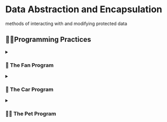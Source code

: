 # Data Abstraction and Encapsulation
methods of interacting with and modifying protected data

## 🐱‍💻Programming Practices 
<details><summary><h3> 🎐 The Fan Program </h3></summary>

-----

This program creates fan objects, modifies their properties, and displays them on a formatted output. It consists of three programs:
1. fan_program.py: Contains the `Fan` which represents a fan object. It has attributes for speed, power status, radius, and color. The class provides getter and setter methods for each attribute to access and modify the fan's properties.
2. output_format.py: Defines the `Format` class, responsible for formatting and flaunting the fan's properties in a visually appealing bordered display.
3. test_fan.py: This is used to create instances of the `Fan` class and display their properties using the `Formatter` class. It demonstrates how to create fan objects, modify their properties, and print the formatted output.

![img](./demo/fan-d.png)

</details>

<details><summary><h3> 🚖 The Car Program </h3></summary>

-----

This program Program simulates a car and provides a user interface for controlling its speed. It consists of three programs:
1. car_program.py: Contains the `Car` class that represents a car object with methods to accelerate, brake, get the current speed, and display speed-related information.
2. car_ui.py: Defines the `UI` class that provides a user interface with methods for displaying traffic lights, car sound effects, and a roadway.
3. test_car.py: This demonstrates the usage of the `Car` class and the `UI` class. It creates a car object, simulates traffic lights, accelerates, brakes, and stops the car.

**Card Demo** <br>

https://github.com/rei-kaizen/data-abstraction-encapsulation/assets/111290781/5fa42945-f8e0-4d84-89b0-9767be065570

</details>

<details><summary><h3>  🐱‍🐉 The Pet Program </h3></summary>

-----

This program allows you to have a pet identification card. You can input the pet's name, type, and age, and the program will generate an exquisite pet identification card with borders.  It consists of three programs:
1. pet_program: Contains a `Pet` class with data attributes for name, animal type, and age, along with methods for setting and getting the values of these attributes.
2. pet_ui: Defines a user interface class that generates a bordered layout for a pet identification card, with aligned text for the pet's name, type, and age.
3. test_pet: This takes user input for a pet's name, type, and age, and displays the pet's identification with framings and elements.

![img](./demo/pet-d.png)

</details>
